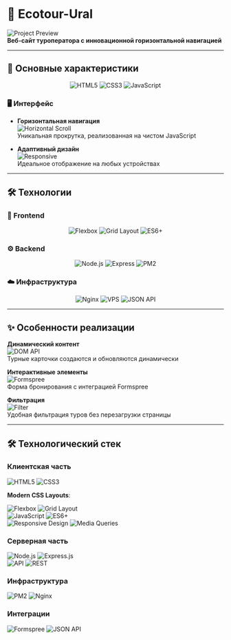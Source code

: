 # 🌿 Ecotour-Ural

![Project Preview](https://img.shields.io/badge/Ecotour-Ural-2e8b57?style=for-the-badge&logo=leaf&logoColor=white)  
**Веб-сайт туроператора с инновационной горизонтальной навигацией**

---

## 🌟 Основные характеристики

<div align="center">

![HTML5](https://img.shields.io/badge/HTML5-E34F26?style=flat-square&logo=html5&logoColor=white)
![CSS3](https://img.shields.io/badge/CSS3-1572B6?style=flat-square&logo=css3&logoColor=white)
![JavaScript](https://img.shields.io/badge/JavaScript-F7DF1E?style=flat-square&logo=javascript&logoColor=black)

</div>

### 🖥 Интерфейс
- **Горизонтальная навигация**  
  ![Horizontal Scroll](https://img.shields.io/badge/Horizontal_Scroll-FF6B6B?style=flat-square)  
  Уникальная прокрутка, реализованная на чистом JavaScript

- **Адаптивный дизайн**  
  ![Responsive](https://img.shields.io/badge/Responsive-Design-1572B6?style=flat-square&logo=css3&logoColor=white)  
  Идеальное отображение на любых устройствах

---

## 🛠 Технологии

### 🧩 Frontend
<div align="center">

![Flexbox](https://img.shields.io/badge/Flexbox-1572B6?style=flat-square&logo=css3&logoColor=white)
![Grid Layout](https://img.shields.io/badge/Grid_Layout-1572B6?style=flat-square&logo=css3&logoColor=white)
![ES6+](https://img.shields.io/badge/ES6+-F7DF1E?style=flat-square&logo=javascript&logoColor=black)

</div>

### ⚙️ Backend
<div align="center">

![Node.js](https://img.shields.io/badge/Node.js-339933?style=flat-square&logo=nodedotjs&logoColor=white)
![Express](https://img.shields.io/badge/Express-000000?style=flat-square&logo=express&logoColor=white)
![PM2](https://img.shields.io/badge/PM2-2B037A?style=flat-square&logo=pm2&logoColor=white)

</div>

### ☁️ Инфраструктура
<div align="center">

![Nginx](https://img.shields.io/badge/Nginx-009639?style=flat-square&logo=nginx&logoColor=white)
![VPS](https://img.shields.io/badge/VPS-00A98F?style=flat-square&logo=serverless&logoColor=white)
![JSON API](https://img.shields.io/badge/JSON_API-000000?style=flat-square&logo=json&logoColor=white)

</div>

---

## ✨ Особенности реализации

**Динамический контент**  
![DOM API](https://img.shields.io/badge/DOM_API-323330?style=flat-square&logo=javascript&logoColor=%23F7DF1E)  
Турные карточки создаются и обновляются динамически

**Интерактивные элементы**  
![Formspree](https://img.shields.io/badge/Formspree-5A45FF?style=flat-square)  
Форма бронирования с интеграцией Formspree

**Фильтрация**  
![Filter](https://img.shields.io/badge/Client_Side_Filter-FF6B6B?style=flat-square)  
Удобная фильтрация туров без перезагрузки страницы

---

## 🛠 Технологический стек

### Клиентская часть

![HTML5](https://img.shields.io/badge/html5-%23E34F26.svg?style=for-the-badge&logo=html5&logoColor=white) ![CSS3](https://img.shields.io/badge/css3-%231572B6.svg?style=for-the-badge&logo=css3&logoColor=white)

**Modern CSS Layouts**:

![Flexbox](https://img.shields.io/badge/Flexbox-1572B6?style=for-the-badge&logo=css3&logoColor=white) ![Grid Layout](https://img.shields.io/badge/Grid_Layout-1572B6?style=for-the-badge&logo=css3&logoColor=white)  
![JavaScript](https://img.shields.io/badge/javascript-%23323330.svg?style=for-the-badge&logo=javascript&logoColor=%23F7DF1E) ![ES6+](https://img.shields.io/badge/ES6+-F7DF1E?style=for-the-badge&logo=javascript&logoColor=black)  
![Responsive Design](https://img.shields.io/badge/Responsive-Design-1572B6?style=for-the-badge&logo=css3&logoColor=white) ![Media Queries](https://img.shields.io/badge/Media_Queries-1572B6?style=for-the-badge&logo=css3&logoColor=white)

### Серверная часть

![Node.js](https://img.shields.io/badge/node.js-6DA55F?style=for-the-badge&logo=node.js&logoColor=white) ![Express.js](https://img.shields.io/badge/express.js-%23404d59.svg?style=for-the-badge&logo=express&logoColor=%2361DAFB)  
![API](https://img.shields.io/badge/API-FF6C37?style=for-the-badge&logo=postman&logoColor=white) ![REST](https://img.shields.io/badge/REST-FF6C37?style=for-the-badge&logo=postman&logoColor=white)

### Инфраструктура

![PM2](https://img.shields.io/badge/pm2-2B037A?style=for-the-badge&logo=pm2&logoColor=white) ![Nginx](https://img.shields.io/badge/nginx-%23009639.svg?style=for-the-badge&logo=nginx&logoColor=white)

### Интеграции

![Formspree](https://img.shields.io/badge/Formspree-5A45FF?style=for-the-badge) ![JSON API](https://img.shields.io/badge/JSON_API-000000?style=for-the-badge&logo=json&logoColor=white)

